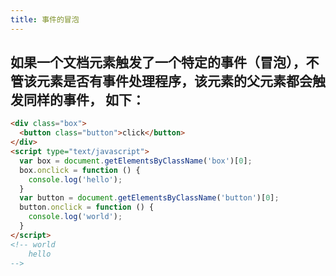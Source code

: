```yaml
---
title: 事件的冒泡
---
```


## 如果一个文档元素触发了一个特定的事件（冒泡），不管该元素是否有事件处理程序，该元素的父元素都会触发同样的事件， 如下：
```html
<div class="box">
  <button class="button">click</button>
</div>
<script type="text/javascript">
  var box = document.getElementsByClassName('box')[0];
  box.onclick = function () {
    console.log('hello');
  }
  var button = document.getElementsByClassName('button')[0];
  button.onclick = function () {
    console.log('world');
  }
</script>
<!-- world
	hello
-->
```
